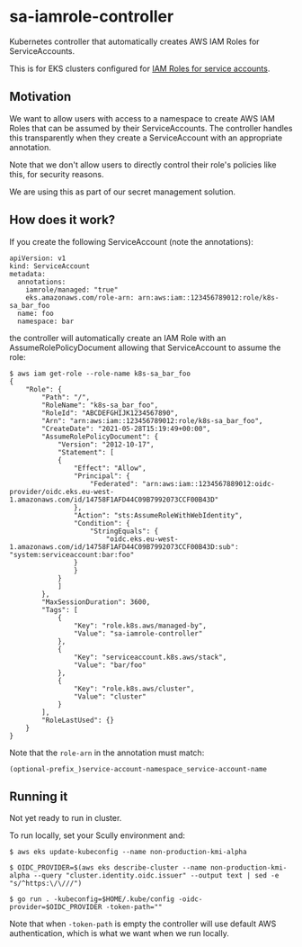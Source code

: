 # sa-iamrole-controller

Kubernetes controller that automatically creates AWS IAM Roles for ServiceAccounts.

This is for EKS clusters configured for [IAM Roles for service accounts](https://docs.aws.amazon.com/eks/latest/userguide/iam-roles-for-service-accounts.html).

## Motivation

We want to allow users with access to a namespace to create AWS IAM Roles that can be assumed by their ServiceAccounts. The controller handles this transparently when they create a ServiceAccount with an appropriate annotation.

Note that we don't allow users to directly control their role's policies like this, for security reasons.

We are using this as part of our secret management solution.

## How does it work?

If you create the following ServiceAccount (note the annotations):

```
apiVersion: v1
kind: ServiceAccount
metadata:
  annotations:
    iamrole/managed: "true"
    eks.amazonaws.com/role-arn: arn:aws:iam::123456789012:role/k8s-sa_bar_foo
  name: foo
  namespace: bar
```

the controller will automatically create an IAM Role with an AssumeRolePolicyDocument allowing that ServiceAccount to assume the role:

```
$ aws iam get-role --role-name k8s-sa_bar_foo
{
    "Role": {
        "Path": "/",
        "RoleName": "k8s-sa_bar_foo",
        "RoleId": "ABCDEFGHIJK1234567890",
        "Arn": "arn:aws:iam::123456789012:role/k8s-sa_bar_foo",
        "CreateDate": "2021-05-28T15:19:49+00:00",
        "AssumeRolePolicyDocument": {
            "Version": "2012-10-17",
            "Statement": [
            {
                "Effect": "Allow",
                "Principal": {
                    "Federated": "arn:aws:iam::1234567889012:oidc-provider/oidc.eks.eu-west-1.amazonaws.com/id/14758F1AFD44C09B7992073CCF00B43D"
                },
                "Action": "sts:AssumeRoleWithWebIdentity",
                "Condition": {
                    "StringEquals": {
                        "oidc.eks.eu-west-1.amazonaws.com/id/14758F1AFD44C09B7992073CCF00B43D:sub": "system:serviceaccount:bar:foo"
                }
                }
            }
            ]
        },
        "MaxSessionDuration": 3600,
        "Tags": [
            {
                "Key": "role.k8s.aws/managed-by",
                "Value": "sa-iamrole-controller"
            },
            {
                "Key": "serviceaccount.k8s.aws/stack",
                "Value": "bar/foo"
            },
            {
                "Key": "role.k8s.aws/cluster",
                "Value": "cluster"
            }
        ],
        "RoleLastUsed": {}
    }
}
```

Note that the `role-arn` in the annotation must match:

```
(optional-prefix_)service-account-namespace_service-account-name
```

## Running it

Not yet ready to run in cluster.

To run locally, set your Scully environment and:

```
$ aws eks update-kubeconfig --name non-production-kmi-alpha

$ OIDC_PROVIDER=$(aws eks describe-cluster --name non-production-kmi-alpha --query "cluster.identity.oidc.issuer" --output text | sed -e "s/^https:\/\///")

$ go run . -kubeconfig=$HOME/.kube/config -oidc-provider=$OIDC_PROVIDER -token-path=""
```

Note that when `-token-path` is empty the controller will use default AWS authentication, which is what we want when we run locally.
